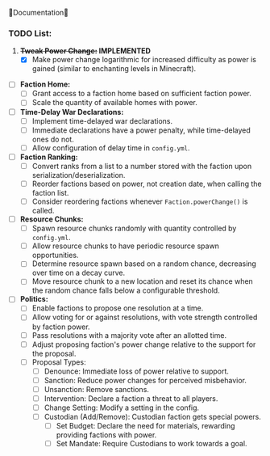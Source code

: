 🌟Documentation🌟

### TODO List:

1. **~~Tweak Power Change:~~ IMPLEMENTED**
    - [x] Make power change logarithmic for increased difficulty as power is gained (similar to enchanting levels in Minecraft).

- [ ] **Faction Home:**
    - [ ] Grant access to a faction home based on sufficient faction power.
    - [ ] Scale the quantity of available homes with power.

- [ ] **Time-Delay War Declarations:**
    - [ ] Implement time-delayed war declarations.
    - [ ] Immediate declarations have a power penalty, while time-delayed ones do not.
    - [ ] Allow configuration of delay time in `config.yml`.

- [ ] **Faction Ranking:**
    - [ ] Convert ranks from a list to a number stored with the faction upon serialization/deserialization.
    - [ ] Reorder factions based on power, not creation date, when calling the faction list.
    - [ ] Consider reordering factions whenever `Faction.powerChange()` is called.

- [ ] **Resource Chunks:**
    - [ ] Spawn resource chunks randomly with quantity controlled by `config.yml`.
    - [ ] Allow resource chunks to have periodic resource spawn opportunities.
    - [ ] Determine resource spawn based on a random chance, decreasing over time on a decay curve.
    - [ ] Move resource chunk to a new location and reset its chance when the random chance falls below a configurable threshold.

- [ ] **Politics:**
    - [ ] Enable factions to propose one resolution at a time.
    - [ ] Allow voting for or against resolutions, with vote strength controlled by faction power.
    - [ ] Pass resolutions with a majority vote after an allotted time.
    - [ ] Adjust proposing faction's power change relative to the support for the proposal.
    - [ ] Proposal Types:
        - [ ] Denounce: Immediate loss of power relative to support.
        - [ ] Sanction: Reduce power changes for perceived misbehavior.
        - [ ] Unsanction: Remove sanctions.
        - [ ] Intervention: Declare a faction a threat to all players.
        - [ ] Change Setting: Modify a setting in the config.
        - [ ] Custodian (Add/Remove): Custodian faction gets special powers.
            - [ ] Set Budget: Declare the need for materials, rewarding providing factions with power.
            - [ ] Set Mandate: Require Custodians to work towards a goal.
